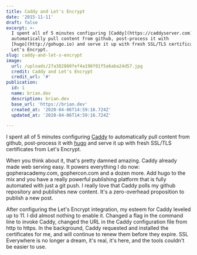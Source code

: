 ```yaml
---
title: Caddy and Let's Encrypt
date: '2015-11-11'
draft: false
excerpt: >-
  I spent all of 5 minutes configuring [Caddy](https://caddyserver.com) to
  automatically pull content from github, post-process it with
  [hugo](http://gohugo.io) and serve it up with fresh SSL/TLS certificates from
  Let's Encrypt. 
slug: caddy-and-let-s-encrypt
image:
  url: /uploads/27a382860fef4a198f01f5a6aba24d57.jpg
  credit: Caddy and Let's Encrypt
  credit_url: '#'
publication:
  id: 1
  name: brian.dev
  description: brian.dev
  base_url: 'https://brian.dev'
  created_at: '2020-04-06T14:59:16.724Z'
  updated_at: '2020-04-06T14:59:16.724Z'

---
```


I spent all of 5 minutes configuring [Caddy](https://caddyserver.com) to automatically pull content from github, post-process it with [hugo](http://gohugo.io) and serve it up with fresh SSL/TLS certificates from Let's Encrypt. <!--more-->

When you think about it, that's pretty damned amazing.  Caddy already made web serving easy.  It powers everything I do now: gopheracademy.com, gophercon.com and a dozen more.  Add hugo to the mix and you have a really powerful publishing platform that is fully automated with just a git push.  I really love that Caddy polls my github repository and publishes new content.  It's a zero-overhead proposition to publish a new post.

After configuring the Let's Encrypt integration, my esteem for Caddy leveled up to 11.  I did almost nothing to enable it.  Changed a flag in the command line to invoke Caddy, changed the URL in the Caddy configuration file from http to https.  In the background, Caddy requested and installed the certificates for me, and will continue to renew them before they expire.  SSL Everywhere is no longer a dream, it's real, it's here, and the tools couldn't be easier to use.

